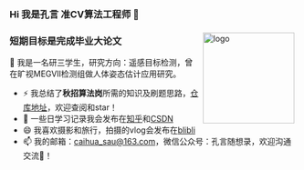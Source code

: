 ### Hi 我是孔言 准CV算法工程师 👋
<img src="https://github-readme-stats.vercel.app/api?username=kongyan66&show_icons=true" alt="logo" height="160" align="right" style="margin: 5px; margin-bottom: 20px;" />
 
### 短期目标是完成毕业大论文
🔭 我是一名研三学生，研究方向：遥感目标检测，曾在旷视MEGVII检测组做人体姿态估计应用研究。
- ⚡ 我总结了**秋招算法岗**所需的知识及刷题思路，[仓库地址](https://github.com/kongyan66/leetcode-daily)，欢迎查阅和star！
- 🤔 一些日学习记录我会发布在[知乎](https://www.zhihu.com/people/kong-yan-95-61)和[CSDN](https://blog.csdn.net/qq_41719643)
- 😄 我喜欢摄影和旅行，拍摄的vlog会发布在[blibli](https://space.bilibili.com/381558745?spm_id_from=333.1007.0.0)
- 📫 我的邮箱：caihua_sau@163.com，微信公众号：孔言随想录，欢迎沟通交流👋！

##


